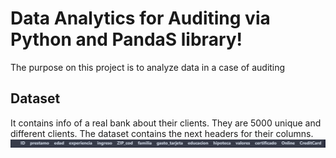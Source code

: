 # Data Analytics for Auditing via Python and PandaS library!

The purpose on this project is to analyze data in a case of auditing

## Dataset

It contains info of a real bank about their clients. They are 5000 unique and different clients.
The dataset contains the next headers for their columns.
![alt text](image.png)

